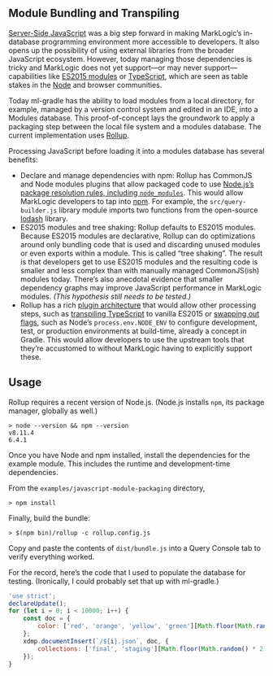 ## Module Bundling and Transpiling

[Server-Side JavaScript](https://docs.marklogic.com/guide/jsref/language) was a big step forward in making MarkLogic’s in-database programming environment more accessible to developers. It also opens up the possibility of using external libraries from the broader JavaScript ecosystem. However, today managing those dependencies is tricky and MarkLogic does not yet support—or may never support—capabilities like [ES2015 modules](https://developer.mozilla.org/en-US/docs/Web/JavaScript/Reference/Statements/import) or [TypeScript](https://www.typescriptlang.org), which are seen as table stakes in the [Node](https://nodejs.org/en/) and browser communities.

Today ml-gradle has the ability to load modules from a local directory, for example, managed by a version control system and edited in an IDE, into a Modules database. This proof-of-concept lays the groundwork to apply a packaging step between the local file system and a modules database. The current implementation uses [Rollup](https://rollupjs.org/guide/en).

Processing JavaScript before loading it into a modules database has several benefits:

- Declare and manage dependencies with npm: Rollup has CommonJS and Node modules plugins that allow packaged code to use [Node.js’s package resolution rules, including `node_modules`](https://nodejs.org/api/modules.html). This would allow MarkLogic developers to tap into [npm](https://www.npmjs.com). For example, the `src/query-builder.js` library module imports two functions from the open-source [lodash](https://lodash.com) library.
- ES2015 modules and tree shaking: Rollup defaults to ES2015 modules. Because ES2015 modules are declarative, Rollup can do optimizations around only bundling code that is used and discarding unused modules or even exports within a module. This is called “tree shaking”. The result is that developers get to use ES2015 modules and the resulting code is smaller and less complex than with manually managed CommonJS(ish) modules today. There’s also anecdotal evidence that smaller dependency graphs may improve JavaScript performance in MarkLogic modules. _(This hypothesis still needs to be tested.)_
- Rollup has a rich [plugin architecture](https://github.com/rollup/rollup/wiki/Plugins) that would allow other processing steps, such as [transpiling TypeScript](https://www.npmjs.com/package/rollup-plugin-typescript2) to vanilla ES2015 or [swapping out flags](https://github.com/rollup/rollup-plugin-replace), such as Node’s `process.env.NODE_ENV` to configure development, test, or production environments at build-time, already a concept in Gradle. This would allow developers to use the upstream tools that they’re accustomed to without MarkLogic having to explicitly support these.

## Usage

Rollup requires a recent version of Node.js. (Node.js installs `npm`, its package manager, globally as well.)

```shell
> node --version && npm --version
v8.11.4
6.4.1
```

Once you have Node and npm installed, install the dependencies for the example module. This includes the runtime and development-time dependencies.

From the `examples/javascript-module-packaging` directory,

```shell
> npm install
```

Finally, build the bundle:

```shell
> $(npm bin)/rollup -c rollup.config.js
```

Copy and paste the contents of `dist/bundle.js` into a Query Console tab to verify everything worked.

For the record, here’s the code that I used to populate the database for testing. (Ironically, I could probably set that up with ml-gradle.)

```js
'use strict';
declareUpdate();
for (let i = 0; i < 10000; i++) {
	const doc = {
		color: ['red', 'orange', 'yellow', 'green'][Math.floor(Math.random() * 4)]
	};
	xdmp.documentInsert(`/${i}.json`, doc, {
		collections: ['final', 'staging'][Math.floor(Math.random() * 2)]
	});
}
```
